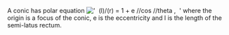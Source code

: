 A conic has polar equation
!['  (l)/(r) = 1 + e //cos //theta ,  '](../dictionary/equation_images/1668.1..png)
where the origin is a focus of the conic, e is the eccentricity and l is
the length of the semi-latus rectum.
